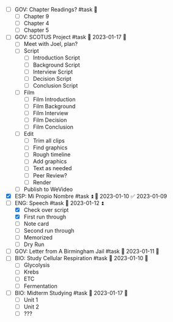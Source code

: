 - [ ] GOV: Chapter Readings? #task 🔼 
	- [ ] Chapter 9
	- [ ] Chapter 4
	- [ ] Chapter 5
- [ ] GOV: SCOTUS Project #task 📅 2023-01-17 🔼
	- [ ] Meet with Joel, plan?
	- [ ] Script
		- [ ] Introduction Script
		- [ ] Background Script
		- [ ] Interview Script
		- [ ] Decision Script
		- [ ] Conclusion Script
	- [ ] Film
		- [ ] Film Introduction
		- [ ] Film Background
		- [ ] Film Interview
		- [ ] Film Decision
		- [ ] Film Conclusion
	- [ ] Edit
		- [ ] Trim all clips
		- [ ] Find graphics
		- [ ] Rough timeline
		- [ ] Add graphics
		- [ ] Text as needed
		- [ ] Peer Review?
		- [ ] Render
	- [ ] Publish to WeVideo
- [x] ESP: Mi Propio Nombre #task ⏫ 📅 2023-01-10 ✅ 2023-01-09
- [ ] ENG: Speech #task 📅 2023-01-12 ⏫ 
	- [x] Check over script
	- [x] First run through
	- [ ] Note card
	- [ ] Second run through
	- [ ] Memorized
	- [ ] Dry Run
- [ ] GOV: Letter from A Birmingham Jail #task 📅 2023-01-11 🔼 
- [ ] BIO: Study Cellular Respiration #task 📅 2023-01-10  🔽 
	- [ ] Glycolysis
	- [ ] Krebs
	- [ ] ETC
	- [ ] Fermentation
- [ ] BIO: Midterm Studying #task 📅 2023-01-17 🔽 
	- [ ] Unit 1
	- [ ] Unit 2
	- [ ] ???